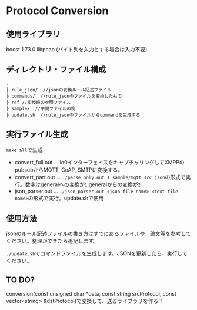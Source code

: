 # Protocol Conversion

## 使用ライブラリ
boost 1.73.0
libpcap (バイト列を入力とする場合は入力不要)

## ディレクトリ・ファイル構成
```
.
├ rule_json/  //jsonの変換ルール記述ファイル
├ commands/  //rule_jsonのファイルを変換したもの
├ ref //変換時の参照ファイル
├ sample/  //中間ファイルの例
├ update.sh  //rule_jsonのファイルからcommandを生成する
```

## 実行ファイル生成
`make all`で生成

* convert_full.out ... lo0インターフェイスをキャプチャリングしてXMPPのpubsubからMQTT, CoAP, SMTPに変換する。
* convert_part.out ... `./parse_only.out 1 sample/mqtt_src.json`の形式で実行。数字はgeneralへの変換が`1`,generalからの変換が`2`
* json_parser.out ... `./json_parser.out <json file name> <text file name>`の形式で実行。update.shで使用

## 使用方法
jsonのルール記述ファイルの書き方はすでにあるファイルや、論文等を参考してください。整理ができたら追記します。

`./update.sh`でコマンドファイルを生成します。JSONを更新したら、実行してください。

## TO DO?
conversion(const unsigned char *data, const string srcProtocol, const vector\<string\> &dstProtocol)で変換して、送るライブラリを作る？

